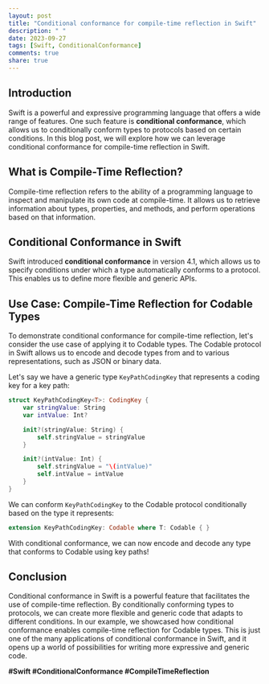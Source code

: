 ```yaml
---
layout: post
title: "Conditional conformance for compile-time reflection in Swift"
description: " "
date: 2023-09-27
tags: [Swift, ConditionalConformance]
comments: true
share: true
---
```


## Introduction

Swift is a powerful and expressive programming language that offers a wide range of features. One such feature is **conditional conformance**, which allows us to conditionally conform types to protocols based on certain conditions. In this blog post, we will explore how we can leverage conditional conformance for compile-time reflection in Swift.

## What is Compile-Time Reflection?

Compile-time reflection refers to the ability of a programming language to inspect and manipulate its own code at compile-time. It allows us to retrieve information about types, properties, and methods, and perform operations based on that information.

## Conditional Conformance in Swift

Swift introduced **conditional conformance** in version 4.1, which allows us to specify conditions under which a type automatically conforms to a protocol. This enables us to define more flexible and generic APIs.

## Use Case: Compile-Time Reflection for Codable Types

To demonstrate conditional conformance for compile-time reflection, let's consider the use case of applying it to Codable types. The Codable protocol in Swift allows us to encode and decode types from and to various representations, such as JSON or binary data.

Let's say we have a generic type `KeyPathCodingKey` that represents a coding key for a key path:

```swift
struct KeyPathCodingKey<T>: CodingKey {
    var stringValue: String
    var intValue: Int?

    init?(stringValue: String) {
        self.stringValue = stringValue
    }

    init?(intValue: Int) {
        self.stringValue = "\(intValue)"
        self.intValue = intValue
    }
}
```

We can conform `KeyPathCodingKey` to the Codable protocol conditionally based on the type it represents:

```swift
extension KeyPathCodingKey: Codable where T: Codable { }
```

With conditional conformance, we can now encode and decode any type that conforms to Codable using key paths!

## Conclusion

Conditional conformance in Swift is a powerful feature that facilitates the use of compile-time reflection. By conditionally conforming types to protocols, we can create more flexible and generic code that adapts to different conditions. In our example, we showcased how conditional conformance enables compile-time reflection for Codable types. This is just one of the many applications of conditional conformance in Swift, and it opens up a world of possibilities for writing more expressive and generic code.

**#Swift #ConditionalConformance #CompileTimeReflection**